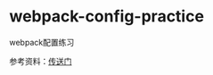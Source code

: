 # webpack-config-practice
webpack配置练习


参考资料：[传送门](https://juejin.cn/post/7023242274876162084#heading-46)
